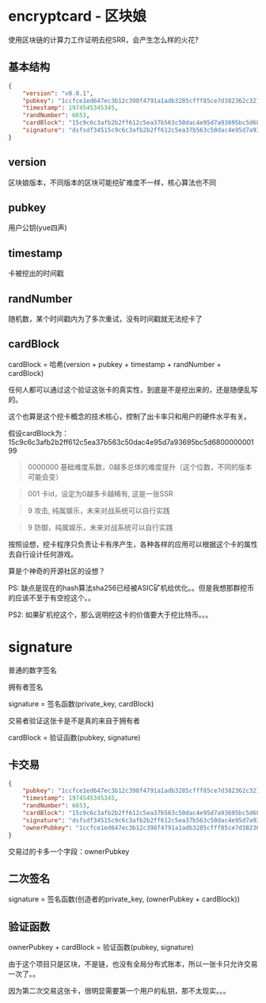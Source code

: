 # encryptcard - 区块娘

使用区块链的计算力工作证明去挖SRR，会产生怎么样的火花?

## 基本结构

```json
{
	"version": "v0.0.1",
	"pubkey": "1ccfce1ed647ec3b12c398f4791a1adb3285cfff85ce7d382362c321a1a1df2",
	"timestamp": 1974545345345,
	"randNumber": 6653,
	"cardBlock": "15c9c6c3afb2b2ff612c5ea37b563c50dac4e95d7a93695bc5d6800000009004",
	"signature": "dsfsdf34515c9c6c3afb2b2ff612c5ea37b563c50dac4e95d7a93695bc5d6800"
}
```

## version

区块娘版本，不同版本的区块可能挖矿难度不一样，核心算法也不同

## pubkey

用户公钥(yue四声)

## timestamp

卡被挖出的时间戳

## randNumber

随机数，某个时间戳内为了多次重试，没有时间戳就无法挖卡了

## cardBlock

cardBlock = 哈希(version + pubkey + timestamp + randNumber + cardBlock)

任何人都可以通过这个验证这张卡的真实性，到底是不是挖出来的，还是随便乱写的。

这个也算是这个挖卡概念的技术核心，控制了出卡率只和用户的硬件水平有关。

假设cardBlock为：15c9c6c3afb2b2ff612c5ea37b563c50dac4e95d7a93695bc5d680000000199

> 0000000 基础难度系数，0越多总体的难度提升（这个位数，不同的版本可能会变）

> 001 卡id，设定为0越多卡越稀有, 这是一张SSR

> 9  攻击, 纯属娱乐，未来对战系统可以自行实践

> 9  防御，纯属娱乐，未来对战系统可以自行实践

按照设想，挖卡程序只负责让卡有序产生，各种各样的应用可以根据这个卡的属性去自行设计任何游戏。

算是个神奇的开源社区的设想？

PS: 缺点是现在的hash算法sha256已经被ASIC矿机给优化。。但是我想那群挖币的应该不至于有空挖这个。。

PS2: 如果矿机挖这个，那么说明挖这卡的价值要大于挖比特币。。。

# signature

普通的数字签名

拥有者签名

signature = 签名函数(private_key, cardBlock)

交易者验证这张卡是不是真的来自于拥有者

cardBlock = 验证函数(pubkey, signature)

## 卡交易


```json
{
	"pubkey": "1ccfce1ed647ec3b12c398f4791a1adb3285cfff85ce7d382362c321a1a1df2",
	"timestamp": 1974545345345,
	"randNumber": 6653,
	"cardBlock": "15c9c6c3afb2b2ff612c5ea37b563c50dac4e95d7a93695bc5d6800000009004",
	"signature": "dsfsdf34515c9c6c3afb2b2ff612c5ea37b563c50dac4e95d7a93695bc5d6800",
	"ownerPubkey": "1ccfce1ed647ec3b12c398f4791a1adb3285cfff85ce7d382362c321a1a1df2"
}
```

交易过的卡多一个字段：ownerPubkey

## 二次签名

signature = 签名函数(创造者的private_key, (ownerPubkey + cardBlock))

## 验证函数

ownerPubkey + cardBlock = 验证函数(pubkey, signature)

由于这个项目只是区块，不是链，也没有全局分布式账本，所以一张卡只允许交易一次了。。

因为第二次交易这张卡，很明显需要第一个用户的私钥，那不太现实。。。
